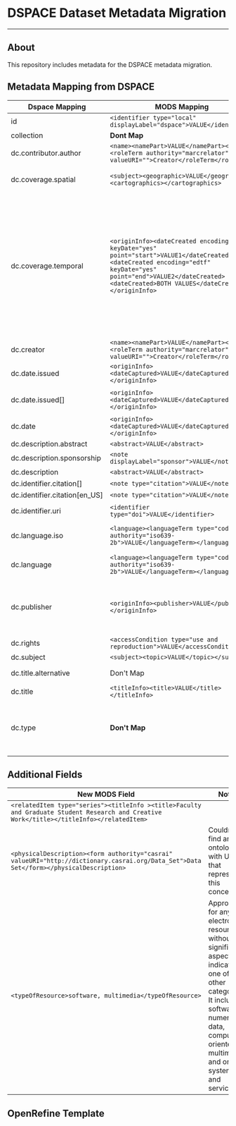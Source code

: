 # DSPACE Dataset Metadata Migration

---

## About

This repository includes metadata for the DSPACE metadata migration.

## Metadata Mapping from DSPACE

| Dspace Mapping | MODS Mapping | Notes |
|--------|--------|-------|
| id | ```<identifier type="local" displayLabel="dspace">VALUE</identifier>``` |  |
| collection | **Dont Map** |  |
| dc.contributor.author | ```<name><namePart>VALUE</namePart><role><roleTerm authority="marcrelator" valueURI="">Creator</roleTerm</role>```| |
| dc.coverage.spatial | ```<subject><geographic>VALUE</geographic><cartographics></cartographics>``` | Concat country / city |
| dc.coverage.temporal | ```<originInfo><dateCreated encoding="edtf" keyDate="yes" point="start">VALUE1</dateCreated>><dateCreated encoding="edtf" keyDate="yes" point="end">VALUE2</dateCreated><dateCreated>BOTH VALUES</dateCreated></originInfo>``` | Split Values into individual nodes for machine actionable start / end dates in Solr.  Also, keep them together so we can display them like that to users.    |
| dc.creator | ```<name><namePart>VALUE</namePart><role><roleTerm authority="marcrelator" valueURI="">Creator</roleTerm</role>``` |  |
| dc.date.issued  | ```<originInfo><dateCaptured>VALUE</dateCaptured></originInfo>```|  |
| dc.date.issued[]  | ```<originInfo><dateCaptured>VALUE</dateCaptured></originInfo>``` | If edtf, keep.  If not, drop. |
| dc.date | ```<originInfo><dateCaptured>VALUE</dateCaptured></originInfo>``` |  |
| dc.description.abstract  | ```<abstract>VALUE</abstract>``` |  |
| dc.description.sponsorship  | ```<note displayLabel="sponsor">VALUE</note>```|  |
| dc.description  | ```<abstract>VALUE</abstract>``` |  |
| dc.identifier.citation[]  | ```<note type="citation">VALUE</note>``` |  |
| dc.identifier.citation[en_US]  | ```<note type="citation">VALUE</note>``` |  |
| dc.identifier.uri  | ```<identifier type="doi">VALUE</identifier>``` | **If DOI ONLY!!!**  |
| dc.language.iso | ```<language><languageTerm type="code" authority="iso639-2b">VALUE</languageTerm></language>``` | These all need to be cleaned. |
| dc.language | ```<language><languageTerm type="code" authority="iso639-2b">VALUE</languageTerm></language>``` | These all need to be cleaned. |
| dc.publisher  | ```<originInfo><publisher>VALUE</publisher></originInfo>``` | Only Keep PLOS.  Other values aren't publishers. |
| dc.rights  | ```<accessCondition type="use and reproduction">VALUE</accessCondition>``` |  |
| dc.subject | ```<subject><topic>VALUE</topic></subject>``` |  |
| dc.title.alternative  | Don't Map | Drop.  Not a title. |
| dc.title  | ```<titleInfo><title>VALUE</title></titleInfo>``` |  |
| dc.type  | **Don't Map** | Do not map.  Inconsistent use.  We will brute force all of this below.  |

## Additional Fields

| New MODS Field | Notes |
|------|------|
|```<relatedItem type="series"><titleInfo ><title>Faculty and Graduate Student Research and Creative Work</title></titleInfo></relatedItem>``` | |
| ```<physicalDescription><form authority="casrai" valueURI="http://dictionary.casrai.org/Data_Set">Data Set</form></physicalDescription>``` | Couldn't find an ontology with URI that represented this concept. |
| ```<typeOfResource>software, multimedia</typeOfResource>```| Appropriate for any electronic resource without a significant aspect that indicates one of the other <typeOfResource> categories. It includes: software, numeric data, computer-oriented multimedia, and online systems and services.  |

## OpenRefine Template



